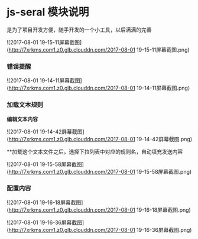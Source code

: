 # js-seral 模块说明
是为了项目开发方便，随手开发的一个小工具，以后满满的完善

![2017-08-01 19-15-11屏幕截图](http://7xrkms.com1.z0.glb.clouddn.com/2017-08-01 19-15-11屏幕截图.png)

### 错误提醒

![2017-08-01 19-14-11屏幕截图](http://7xrkms.com1.z0.glb.clouddn.com/2017-08-01 19-14-11屏幕截图.png)

### 加载文本规则
**编辑文本内容**

![2017-08-01 19-14-42屏幕截图](http://7xrkms.com1.z0.glb.clouddn.com/2017-08-01 19-14-42屏幕截图.png)


**加载这个文本文件之后，选择下拉列表中对应的规则名，自动填充发送内容

![2017-08-01 19-15-58屏幕截图](http://7xrkms.com1.z0.glb.clouddn.com/2017-08-01 19-15-58屏幕截图.png)

### 配置内容

![2017-08-01 19-16-18屏幕截图](http://7xrkms.com1.z0.glb.clouddn.com/2017-08-01 19-16-18屏幕截图.png)


![2017-08-01 19-16-36屏幕截图](http://7xrkms.com1.z0.glb.clouddn.com/2017-08-01 19-16-36屏幕截图.png)

